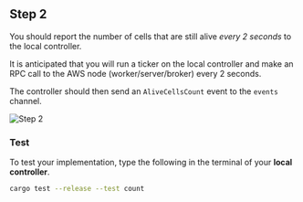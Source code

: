 <!--@include: index.md-->
#

## Step 2

You should report the number of cells that are still alive *every 2 seconds* to the local controller.

It is anticipated that you will run a ticker on the local controller and make an RPC call to the AWS node (worker/server/broker) every 2 seconds.

The controller should then send an `AliveCellsCount` event to the `events` channel.

![Step 2](/assets/cw_diagrams-Distributed_2.png)

### Test

To test your implementation, type the following in the terminal of your **local controller**.

``` bash
cargo test --release --test count
```
